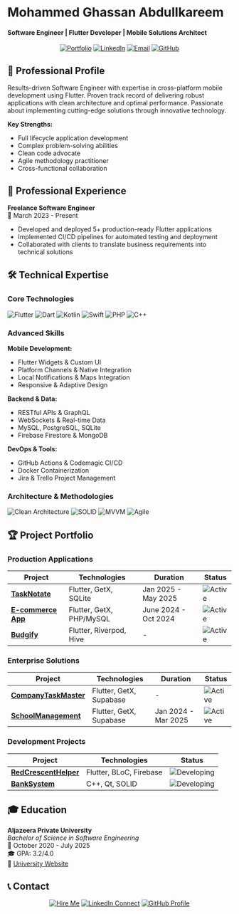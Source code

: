 # Mohammed Ghassan Abdullkareem
#### Software Engineer | Flutter Developer | Mobile Solutions Architect

<div align="center">
  
[![Portfolio](https://img.shields.io/badge/🌐_Portfolio-4285F4?style=for-the-badge&logo=google-chrome&logoColor=white)](https://yourportfolio.com)
[![LinkedIn](https://img.shields.io/badge/LinkedIn-0077B5?style=for-the-badge&logo=linkedin&logoColor=white)](https://linkedin.com/in/mohammed-abdullkareem-02a965330)
[![Email](https://img.shields.io/badge/Email-D14836?style=for-the-badge&logo=gmail&logoColor=white)](mailto:sonsabdulkareem@gmail.com)
[![GitHub](https://img.shields.io/badge/GitHub-181717?style=for-the-badge&logo=github&logoColor=white)](https://github.com/MegoABKM)

</div>

## 🚀 Professional Profile

Results-driven Software Engineer with expertise in cross-platform mobile development using Flutter. Proven track record of delivering robust applications with clean architecture and optimal performance. Passionate about implementing cutting-edge solutions through innovative technology.

**Key Strengths:**
- Full lifecycle application development
- Complex problem-solving abilities
- Clean code advocate
- Agile methodology practitioner
- Cross-functional collaboration

## 💼 Professional Experience

**Freelance Software Engineer**  
📅 March 2023 - Present  
- Developed and deployed 5+ production-ready Flutter applications
- Implemented CI/CD pipelines for automated testing and deployment
- Collaborated with clients to translate business requirements into technical solutions

## 🛠 Technical Expertise

### Core Technologies
<p>
  <img src="https://img.shields.io/badge/Flutter-02569B?style=for-the-badge&logo=flutter&logoColor=white" alt="Flutter">
  <img src="https://img.shields.io/badge/Dart-0175C2?style=for-the-badge&logo=dart&logoColor=white" alt="Dart">
  <img src="https://img.shields.io/badge/Kotlin-0095D5?style=for-the-badge&logo=kotlin&logoColor=white" alt="Kotlin">
  <img src="https://img.shields.io/badge/Swift-F05138?style=for-the-badge&logo=swift&logoColor=white" alt="Swift">
  <img src="https://img.shields.io/badge/PHP-777BB4?style=for-the-badge&logo=php&logoColor=white" alt="PHP">
  <img src="https://img.shields.io/badge/C++-00599C?style=for-the-badge&logo=cplusplus&logoColor=white" alt="C++">
</p>

### Advanced Skills
**Mobile Development:**
- Flutter Widgets & Custom UI
- Platform Channels & Native Integration
- Local Notifications & Maps Integration
- Responsive & Adaptive Design

**Backend & Data:**
- RESTful APIs & GraphQL
- WebSockets & Real-time Data
- MySQL, PostgreSQL, SQLite
- Firebase Firestore & MongoDB

**DevOps & Tools:**
- GitHub Actions & Codemagic CI/CD
- Docker Containerization
- Jira & Trello Project Management

### Architecture & Methodologies
<p>
  <img src="https://img.shields.io/badge/Clean_Architecture-6DB33F?style=for-the-badge" alt="Clean Architecture">
  <img src="https://img.shields.io/badge/SOLID-FF6D00?style=for-the-badge" alt="SOLID">
  <img src="https://img.shields.io/badge/MVVM-5C2D91?style=for-the-badge" alt="MVVM">
  <img src="https://img.shields.io/badge/Agile-0095D5?style=for-the-badge&logo=agile&logoColor=white" alt="Agile">
</p>

## 🏆 Project Portfolio

### Production Applications
| Project | Technologies | Duration | Status |
|---------|--------------|----------|--------|
| **[TaskNotate](https://github.com/MegoABKM/TaskNotate)** | Flutter, GetX, SQLite | Jan 2025 - May 2025 | ![Active](https://img.shields.io/badge/Active-3DDC84?style=flat) |
| **[E-commerce App](https://github.com/MegoABKM/Ecommerce)** | Flutter, GetX, PHP/MySQL | June 2024 - Oct 2024 | ![Active](https://img.shields.io/badge/Active-3DDC84?style=flat) |
| **[Budgify](https://github.com/MegoABKM/Budgify)** | Flutter, Riverpod, Hive | - | ![Active](https://img.shields.io/badge/Active-3DDC84?style=flat) |

### Enterprise Solutions
| Project | Technologies | Duration | Status |
|---------|--------------|----------|--------|
| **[CompanyTaskMaster](https://github.com/MegoABKM/CompanyTaskMaster)** | Flutter, GetX, Supabase | - | ![Active](https://img.shields.io/badge/Active-3DDC84?style=flat) |
| **[SchoolManagement](https://github.com/MegoABKM/SchoolManagement)** | Flutter, GetX, Supabase | Jan 2024 - Mar 2025 | ![Active](https://img.shields.io/badge/Active-3DDC84?style=flat) |

### Development Projects
| Project | Technologies | Status |
|---------|--------------|--------|
| **[RedCrescentHelper](https://github.com/MegoABKM/RedCrescentHelper)** | Flutter, BLoC, Firebase | ![Developing](https://img.shields.io/badge/Developing-FFCA28?style=flat) |
| **[BankSystem](https://github.com/MegoABKM/BankSystem)** | C++, Qt, SOLID | ![Developing](https://img.shields.io/badge/Developing-FFCA28?style=flat) |

## 🎓 Education

**Aljazeera Private University**  
*Bachelor of Science in Software Engineering*  
📅 October 2020 - July 2025  
🎓 GPA: 3.2/4.0  
🔗 [University Website](https://jude.edu.sy/)

## 📞 Contact

<div align="center">

[![Hire Me](https://img.shields.io/badge/📞_Hire_Me-4285F4?style=for-the-badge&logoColor=white)](mailto:sonsabdulkareem@gmail.com)
[![LinkedIn Connect](https://img.shields.io/badge/🤝_Connect-0077B5?style=for-the-badge&logo=linkedin&logoColor=white)](https://linkedin.com/in/mohammed-abdullkareem-02a965330)
[![GitHub Profile](https://img.shields.io/badge/💻_GitHub-181717?style=for-the-badge&logo=github&logoColor=white)](https://github.com/MegoABKM)

</div>
